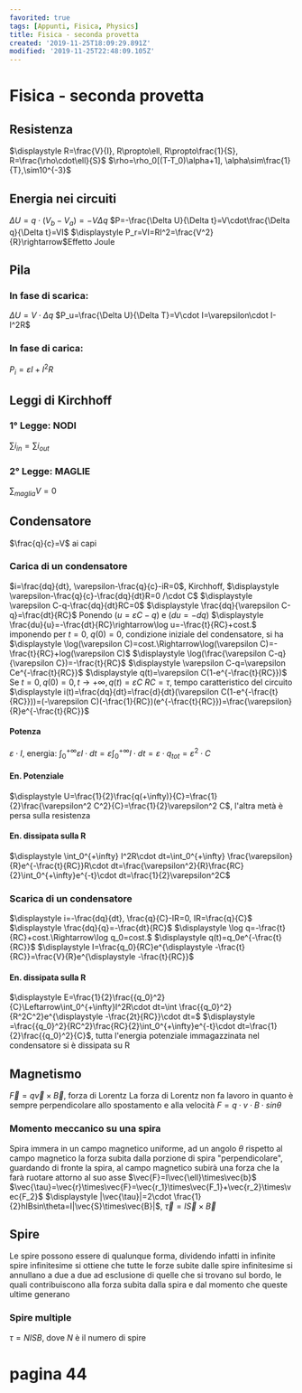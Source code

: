 ```yaml
---
favorited: true
tags: [Appunti, Fisica, Physics]
title: Fisica - seconda provetta
created: '2019-11-25T18:09:29.891Z'
modified: '2019-11-25T22:48:09.105Z'
---
```


# Fisica - seconda provetta
## Resistenza
$\displaystyle R=\frac{V}{I}, R\propto\ell, R\propto\frac{1}{S}, R=\frac{\rho\cdot\ell}{S}$
$\rho=\rho_0[(T-T_0)\alpha+1], \alpha\sim\frac{1}{T},\sim10^{-3}$

## Energia nei circuiti
$\Delta U=q\cdot(V_b-V_a)=-V\Delta q$
$P=-\frac{\Delta U}{\Delta t}=V\cdot\frac{\Delta q}{\Delta t}=VI$
$\displaystyle P_r=VI=RI^2=\frac{V^2}{R}\rightarrow$Effetto Joule 
## Pila
### In fase di scarica:
$\Delta U=V\cdot\Delta q$
$P_u=\frac{\Delta U}{\Delta T}=V\cdot I=\varepsilon\cdot I-I^2R$
### In fase di carica:
$P_i=\varepsilon I+I^2R$
## Leggi di Kirchhoff
### 1° Legge: NODI
$\displaystyle \sum i_{in}=\sum i_{out}$
### 2° Legge: MAGLIE
$\displaystyle \sum_{maglia} V=0$
## Condensatore
$\frac{q}{c}=V$ ai capi
### Carica di un condensatore
$i=\frac{dq}{dt}, \varepsilon-\frac{q}{c}-iR=0$, Kirchhoff, $\displaystyle \varepsilon-\frac{q}{c}-\frac{dq}{dt}R=0 /\cdot C$
$\displaystyle \varepsilon C-q-\frac{dq}{dt}RC=0$
$\displaystyle \frac{dq}{\varepsilon C-q}=\frac{dt}{RC}$
Ponendo $(u=\varepsilon C-q)$ e $(du=-dq)$
$\displaystyle \frac{du}{u}=-\frac{dt}{RC}\rightarrow\log u=-\frac{t}{RC}+cost.$
imponendo per $t=0$, $q(0)=0$, condizione iniziale del condensatore, si ha
$\displaystyle \log(\varepsilon C)=cost.\Rightarrow\log(\varepsilon C)=-\frac{t}{RC}+log(\varepsilon C)$
$\displaystyle \log(\frac{\varepsilon C-q}{\varepsilon C})=-\frac{t}{RC}$
$\displaystyle \varepsilon C-q=\varepsilon Ce^{-\frac{t}{RC}}$
$\displaystyle q(t)=\varepsilon C(1-e^{-\frac{t}{RC}})$
Se $t=0, q(0)=0, t\to+\infty, q(t)=\varepsilon C$
$RC=\tau$, tempo caratteristico del circuito
$\displaystyle i(t)=\frac{dq}{dt}=\frac{d}{dt}(\varepsilon C(1-e^{-\frac{t}{RC}}))=(-\varepsilon C)(-\frac{1}{RC})(e^{-\frac{t}{RC}})=\frac{\varepsilon}{R}e^{-\frac{t}{RC}}$
#### Potenza
$\varepsilon\cdot I$, energia: $\displaystyle \int_0^{+\infty}\varepsilon I\cdot dt=\varepsilon\int_0^{+\infty}I\cdot dt=\varepsilon\cdot q_{tot}=\varepsilon^2\cdot C$
#### En. Potenziale
$\displaystyle U=\frac{1}{2}\frac{q(+\infty)}{C}=\frac{1}{2}\frac{\varepsilon^2 C^2}{C}=\frac{1}{2}\varepsilon^2 C$, l'altra metà è persa sulla resistenza
#### En. dissipata sulla R
$\displaystyle \int_0^{+\infty} I^2R\cdot dt=\int_0^{+\infty} \frac{\varepsilon}{R}e^{-\frac{t}{RC}}R\cdot dt=\frac{\varepsilon^2}{R}\frac{RC}{2}\int_0^{+\infty}e^{-t}\cdot dt=\frac{1}{2}\varepsilon^2C$
### Scarica di un condensatore
$\displaystyle i=-\frac{dq}{dt}, \frac{q}{C}-IR=0, IR=\frac{q}{C}$
$\displaystyle \frac{dq}{q}=-\frac{dt}{RC}$
$\displaystyle \log q=-\frac{t}{RC}+cost.\Rightarrow\log q_0=cost.$
$\displaystyle q(t)=q_0e^{-\frac{t}{RC}}$
$\displaystyle I=\frac{q_0}{RC}e^{\displaystyle -\frac{t}{RC}}=\frac{V}{R}e^{\displaystyle -\frac{t}{RC}}$
#### En. dissipata sulla R
$\displaystyle E=\frac{1}{2}\frac{{q_0}^2}{C}\Leftarrow\int_0^{+\infty}I^2R\cdot dt=\int \frac{{q_0}^2}{R^2C^2}e^{\displaystyle -\frac{2t}{RC}}\cdot dt=$
$\displaystyle =\frac{{q_0}^2}{RC^2}\frac{RC}{2}\int_0^{+\infty}e^{-t}\cdot dt=\frac{1}{2}\frac{{q_0}^2}{C}$, tutta l'energia potenziale immagazzinata nel condensatore si è dissipata su R
## Magnetismo
$\vec{F}=q\vec{v}\times\vec{B}$, forza di Lorentz
La forza di Lorentz non fa lavoro in quanto è sempre perpendicolare allo spostamento e alla velocità
$F=q\cdot v\cdot B\cdot sin\theta$
### Momento meccanico su una spira
Spira immera in un campo magnetico uniforme, ad un angolo $\theta$ rispetto al campo magnetico
la forza subita dalla porzione di spira "perpendicolare", guardando di fronte la spira, al campo magnetico subirà una forza che la farà ruotare attorno al suo asse
$\vec{F}=I\vec{\ell}\times\vec{b}$
$\vec{\tau}=\vec{r}\times\vec{F}=\vec{r_1}\times\vec{F_1}+\vec{r_2}\times\vec{F_2}$
$\displaystyle |\vec{\tau}|=2\cdot \frac{1}{2}hIBsin\theta=I|\vec{S}\times\vec{B}|$, $\displaystyle \vec{\tau}=I\vec{S}\times\vec{B}$
## Spire
Le spire possono essere di qualunque forma, dividendo infatti in infinite spire infinitesime si ottiene che tutte le forze subite dalle spire infinitesime si annullano a due a due ad esclusione di quelle che si trovano sul bordo, le quali contribuiscono alla forza subita dalla spira e dal momento che queste ultime generano
### Spire multiple
$\tau=NISB$, dove $N$ è il numero di spire 
# pagina 44


